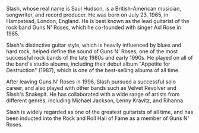 Slash, whose real name is Saul Hudson, is a British-American musician, songwriter, and record producer. He was born on July 23, 1965, in Hampstead, London, England. He is best known as the lead guitarist of the rock band Guns N' Roses, which he co-founded with singer Axl Rose in 1985.

Slash's distinctive guitar style, which is heavily influenced by blues and hard rock, helped define the sound of Guns N' Roses, one of the most successful rock bands of the late 1980s and early 1990s. He played on all of the band's studio albums, including their debut album "Appetite for Destruction" (1987), which is one of the best-selling albums of all time.

After leaving Guns N' Roses in 1996, Slash pursued a successful solo career, and also played with other bands such as Velvet Revolver and Slash's Snakepit. He has collaborated with a wide range of artists from different genres, including Michael Jackson, Lenny Kravitz, and Rihanna.

Slash is widely regarded as one of the greatest guitarists of all time, and has been inducted into the Rock and Roll Hall of Fame as a member of Guns N' Roses.